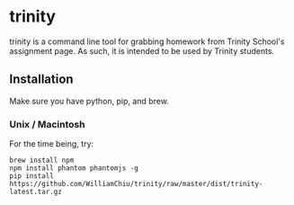 # trinity

trinity is a command line tool for grabbing homework from Trinity School's assignment page. As such, it is intended to be used by Trinity students.

## Installation

Make sure you have python, pip, and brew.

### Unix / Macintosh

For the time being, try:
```
brew install npm
npm install phantom phantomjs -g
pip install https://github.com/WilliamChiu/trinity/raw/master/dist/trinity-latest.tar.gz
```
